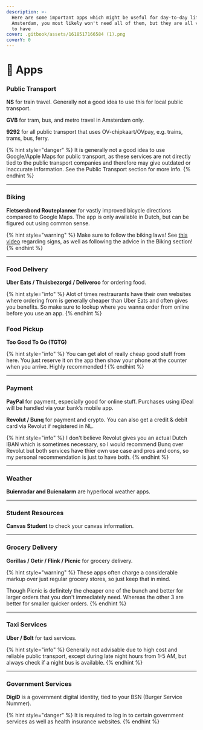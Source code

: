 ```yaml
---
description: >-
  Here are some important apps which might be useful for day-to-day life in
  Amsterdam, you most likely won't need all of them, but they are all very nice
  to have
cover: .gitbook/assets/1618517166584 (1).png
coverY: 0
---
```


# 📱 Apps

### Public Transport

**NS** for train travel. Generally not a good idea to use this for local public transport.

**GVB** for tram, bus, and metro travel in Amsterdam only.

**9292** for all public transport that uses OV-chipkaart/OVpay, e.g. trains, trams, bus, ferry.&#x20;

{% hint style="danger" %}
It is generally not a good idea to use Google/Apple Maps for public transport, as these services are not directly tied to the public transport companies and therefore may give outdated or inaccurate information. See the Public Transport section for more info.
{% endhint %}

***

### Biking

**Fietsersbond Routeplanner** for vastly improved bicycle directions compared to Google Maps. The app is only available in Dutch, but can be figured out using common sense.&#x20;

{% hint style="warning" %}
Make sure to follow the biking laws! See [this video](https://www.youtube.com/watch?v=x-cYZo5kToM) regarding signs, as well as following the advice in the Biking section!
{% endhint %}

***

### Food Delivery

**Uber Eats / Thuisbezorgd / Deliveroo** for ordering food.

{% hint style="info" %}
Alot of times restraurants have their own websites where ordering from is generally cheaper than Uber Eats and often gives you benefits. So make sure to lookup where you wanna order from online before you use an app.
{% endhint %}

### Food Pickup

**Too Good To Go (TGTG)**

{% hint style="info" %}
You can get alot of really cheap good stuff from here. You just reserve it on the app then show your phone at the counter when you arrive. Highly recommended !
{% endhint %}

***

### Payment

**PayPal** for payment, especially good for online stuff. Purchases using iDeal will be handled via your bank’s mobile app.

**Revolut / Bunq** for payment and crypto. You can also get a credit & debit card via Revolut if registered in NL.

{% hint style="info" %}
I don't believe Revolut gives you an actual Dutch IBAN which is sometimes necessary, so I would recommend Bunq over Revolut but both services have thier own use case and pros and cons, so my personal recommendation is just to have both.
{% endhint %}

***

### Weather

**Buienradar and Buienalarm** are hyperlocal weather apps.

***

### Student Resources

**Canvas Student** to check your canvas information.

***

### Grocery Delivery

**Gorillas / Getir / Flink / Picnic** for grocery delivery.

{% hint style="warning" %}
These apps often charge a considerable markup over just regular grocery stores, so just keep that in mind.&#x20;

Though Picnic is definitely the cheaper one of the bunch and better for larger orders that you don't immediately need. Whereas the other 3 are better for smaller quicker orders.
{% endhint %}

***

### Taxi Services

**Uber / Bolt** for taxi services.&#x20;

{% hint style="info" %}
Generally not advisable due to high cost and reliable public transport, except during late night hours from 1-5 AM, but always check if a night bus is available.
{% endhint %}

***

### Government Services

**DigiD** is a government digital identity, tied to your BSN (Burger Service Nummer).&#x20;

{% hint style="danger" %}
It is required to log in to certain government services as well as health insurance websites.
{% endhint %}
